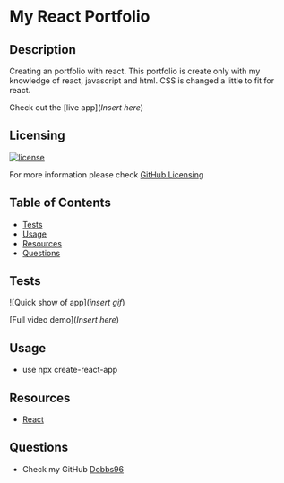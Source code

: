 # My React Portfolio

## Description

Creating an portfolio with react. This portfolio is create only with my knowledge of react, javascript and html. CSS is changed a little to fit for react.

Check out the [live app](_Insert here_)

## Licensing

[![license](https://img.shields.io/badge/license-MIT-blue)](https://shields.io)

For more information please check [GitHub Licensing](https://docs.github.com/en/github/creating-cloning-and-archiving-repositories/creating-a-repository-on-github/licensing-a-repository)

## Table of Contents

- [Tests](#tests)
- [Usage](#usage)
- [Resources](#resources)
- [Questions](#questions)

## Tests

![Quick show of app](_insert gif_)

[Full video demo](_Insert here_)

## Usage

- use npx create-react-app <app-name>

## Resources

- [React](https://reactjs.org/docs/create-a-new-react-app.html)

## Questions

- Check my GitHub [Dobbs96](https://github.com/Dobbs96)
